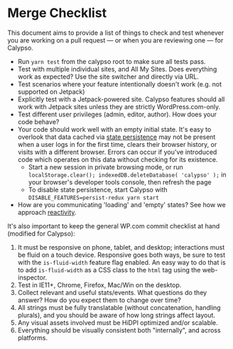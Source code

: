 Merge Checklist
===============

This document aims to provide a list of things to check and test whenever you are working on a pull request — or when you are reviewing one — for Calypso.

* Run `yarn test` from the calypso root to make sure all tests pass.
* Test with multiple individual sites, and All My Sites. Does everything work as expected? Use the site switcher and directly via URL.
* Test scenarios where your feature intentionally doesn't work (e.g. not supported on Jetpack)
* Explicitly test with a Jetpack-powered site. Calypso features should all work with Jetpack sites unless they are strictly WordPress.com-only.
* Test different user privileges (admin, editor, author). How does your code behave?
* Your code should work well with an empty initial state. It's easy to overlook that data cached via [state persistence](https://github.com/Automattic/wp-calypso/blob/master/docs/our-approach-to-data.md#data-persistence--2754-) may not be present when a user logs in for the first time, clears their browser history, or visits with a different browser. Errors can occur if you've introduced code which operates on this data without checking for its existence.
  * Start a new session in private browsing mode, or run `localStorage.clear(); indexedDB.deleteDatabase( 'calypso' );` in your browser's developer tools console, then refresh the page
  * To disable state persistence, start Calypso with `DISABLE_FEATURES=persist-redux yarn start`
* How are you communicating 'loading' and 'empty' states? See how we approach [reactivity](reactivity.md).

It's also important to keep the general WP.com commit checklist at hand (modified for Calypso):

1. It must be responsive on phone, tablet, and desktop; interactions must be fluid on a touch device. Responsive goes both ways, be sure to test with the `is-fluid-width` feature flag enabled. An easy way to do that is to add `is-fluid-width` as a CSS class to the `html` tag using the web-inspector.
2. Test in IE11+, Chrome, Firefox, Mac/Win on the desktop.
3. Collect relevant and useful stats/events. What questions do they answer? How do you expect them to change over time?
4. All strings must be fully translatable (without concatenation, handling plurals), and you should be aware of how long strings affect layout.
5. Any visual assets involved must be HiDPI optimized and/or scalable.
6. Everything should be visually consistent both "internally", and across platforms.
